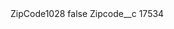 <?xml version="1.0" encoding="UTF-8"?>
<CustomMetadata xmlns="http://soap.sforce.com/2006/04/metadata" xmlns:xsi="http://www.w3.org/2001/XMLSchema-instance" xmlns:xsd="http://www.w3.org/2001/XMLSchema">
    <label>ZipCode1028</label>
    <protected>false</protected>
    <values>
        <field>Zipcode__c</field>
        <value xsi:type="xsd:string">17534</value>
    </values>
</CustomMetadata>
